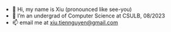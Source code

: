 - 👋 Hi, my name is Xiu (pronounced like see-you)
- 🌱 I’m an undergrad of Computer Science at CSULB, 08/2023
- 📫 email me at xiu.tiennguyen@gmail.com

<!---
xiunhon/xiunhon is a ✨ special ✨ repository because its `README.md` (this file) appears on your GitHub profile.
You can click the Preview link to take a look at your changes.
--->
